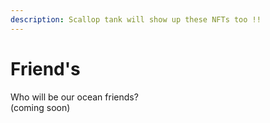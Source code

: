```yaml
---
description: Scallop tank will show up these NFTs too !!
---
```


# Friend's

Who will be our ocean friends?  
\(coming soon\)


